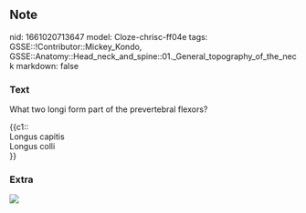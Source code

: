 ## Note
nid: 1661020713647
model: Cloze-chrisc-ff04e
tags: GSSE::!Contributor::Mickey_Kondo, GSSE::Anatomy::Head_neck_and_spine::01._General_topography_of_the_neck
markdown: false

### Text
What two longi form part of the prevertebral flexors?
<div>
  {{c1::
  <div>
    Longus capitis
  </div>
  <div>
    Longus colli
  </div>}}
</div>

### Extra
<img src="neck-muscles.gif">
